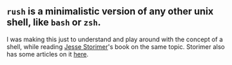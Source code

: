 `rush` is a minimalistic version of any other unix shell, like `bash` or `zsh`.
---

I was making this just to understand and play around with the concept of a shell,
while reading [Jesse Storimer](https://github.com/jstorimer)'s book on the same topic. Storimer also has some
articles on it [here](http://www.jstorimer.com/blogs/workingwithcode/7766107-a-unix-shell-in-ruby).
